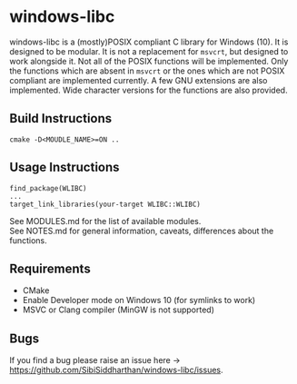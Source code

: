 # windows-libc
windows-libc is a (mostly)POSIX compliant C library for Windows (10). It is designed to be modular. It is not a replacement for `msvcrt`, but designed to work alongside it.
Not all of the POSIX functions will be implemented. Only the functions which are absent in `msvcrt` or the ones which are not POSIX compliant are implemented currently. A few GNU extensions are also implemented. Wide character versions for the functions are also provided.

## Build Instructions
```
cmake -D<MOUDLE_NAME>=ON ..
```

## Usage Instructions
```
find_package(WLIBC)
...
target_link_libraries(your-target WLIBC::WLIBC)
```

See MODULES.md for the list of available modules.\
See NOTES.md for general information, caveats, differences about the functions.

## Requirements
* CMake
* Enable Developer mode on Windows 10 (for symlinks to work)
* MSVC or Clang compiler (MinGW is not supported)

## Bugs
If you find a bug please raise an issue here -> https://github.com/SibiSiddharthan/windows-libc/issues. 
